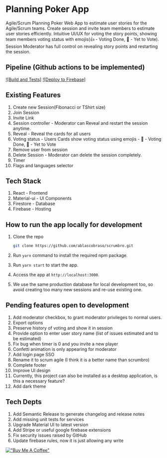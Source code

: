 
# Planning Poker App

Agile/Scrum Planning Poker Web App to estimate user stories for the Agile/Scrum teams. Create session and invite team members to estimate user stories efficiently. Intuitive UI/UX for voting the story points, showing team members voting status with emojis(👍 - Voting Done, 🤔 - Yet to Vote). Session Moderator has full control on revealing story points and restarting the session.

## Pipeline (Github actions to be implemented)
  
[![Build and Tests]](https://github.com/ablascobraso/scrumbro/actions)
[![Deploy to Firebase]](https://github.com/ablascobraso/scrumbro/actions)

</div>

## Existing Features

1. Create new Session(Fibonacci or TShirt size)
2. Join Session
3. Invite Link
4. Session controller - Moderator can Reveal and restart the session anytime.
5. Reveal - Reveal the cards for all users
6. Voting status - Users Cards show voting status using emojis - 💙 - Voting Done, 👀 - Yet to Vote
7. Remove user from session
8. Delete Session - Moderator can delete the session completely.
9. Timer
10. Flags and languages selector

## Tech Stack

1. React - Frontend
2. Material-ui - UI Components
3. Firestore - Database
4. Firebase - Hosting

## How to run the app locally for development

1. Clone the repo

    ```bash
    git clone https://github.com/ablascobraso/scrumbro.git
    ```

2. Run `yarn` command to install the required npm package.
3. Run `yarn start` to start the app.
4. Access the app at `http://localhost:3000`.
5. We use the same production database for local development too, so avoid creating too many new sessions and re-use existing one.

## Pending features open to development

1. Add moderator checkbox, to grant moderator privileges to normal users.
2. Export options
3. Preserve history of voting and show it in session
4. Provide option to enter user story name (list of issues estimated and to be estimated)
5. Fix bug when timer is 0 and you invite a new player
6. Confetti animation is only appearing for moderator
7. Add login page SSO
8. Rename it to scrum agile (I think it is a better name than scrumbro)
9. Complete footer
10. Improve UI design
11. Currently, this project can also be installed as a desktop application, is this a necessary feature?
12. Add dark theme

## Tech Depts

1. Add Semantic Release to generate changelog and release notes
2. Add missing unit tests for services
3. Upgrade Material UI to latest version
4. Add Stripe or useful google firebase extensions
5. Fix security issues raised by GitHub
6. Update firebase rules, now it is just allowing any write

[!["Buy Me A Coffee"](https://www.buymeacoffee.com/assets/img/custom_images/orange_img.png)](https://www.buymeacoffee.com/scrumbro)
